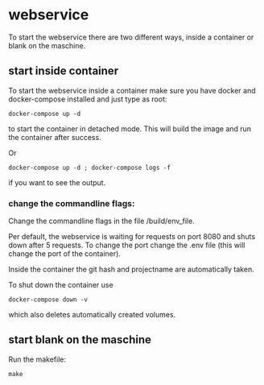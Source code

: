 # webservice

To start the webservice there are two different ways, inside a container or blank on the maschine.

## start inside container

To start the webservice inside a container make sure you have docker and docker-compose installed and just type as root:

```docker-compose up -d```

to start the container in detached mode. This will build the image and run the container after success.

Or

```docker-compose up -d ; docker-compose logs -f```

if you want to see the output.

### change the commandline flags:

Change the commandline flags in the file /build/env_file.

Per default, the webservice is waiting for requests on port 8080 and shuts down after 5 requests.
To change the port change the .env file (this will change the port of the container).

Inside the container the git hash and projectname are automatically taken.

To shut down the container use

```docker-compose down -v```

which also deletes automatically created volumes.

## start blank on the maschine

Run the makefile:

```make```


